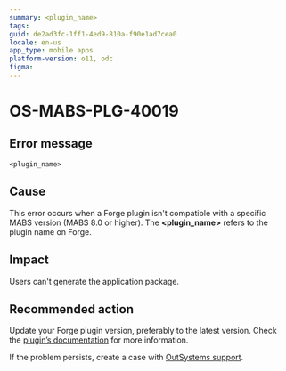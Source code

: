 ```yaml
---
summary: <plugin_name>
tags:
guid: de2ad3fc-1ff1-4ed9-810a-f90e1ad7cea0
locale: en-us
app_type: mobile apps
platform-version: o11, odc
figma:
---
```


# OS-MABS-PLG-40019

## Error message

`<plugin_name>`

## Cause

This error occurs when a Forge plugin isn't compatible with a specific MABS version (MABS 8.0 or higher). The **&lt;plugin_name&gt;** refers to the plugin name on Forge.

## Impact

Users can't generate the application package.

## Recommended action

Update your Forge plugin version, preferably to the latest version. Check the [plugin’s documentation](https://success.outsystems.com/Documentation/11/Extensibility_and_Integration/Mobile_Plugins) for more information.

If the problem persists, create a case with [OutSystems support](https://www.outsystems.com/support/portal/open-support-case?ErrorCode=OS-MABS-PLG-40019).
